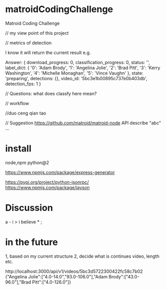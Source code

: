 # matroidCodingChallenge
Matroid Coding Challenge

// my view point of this project

// metrics of detection

I know it will return the current result e.g.

Answer:  { download_progress: 0,
  classification_progress: 0,
  status: '',
  label_dict:
   { '0': 'Adam Brody',
     '1': 'Angelina Jolie',
     '2': 'Brad Pitt',
     '3': 'Kerry Washington',
     '4': 'Michelle Monaghan',
     '5': 'Vince Vaughn' },
  state: 'preparing',
  detections: {},
  video_id: '5bc3e1b00895c737e0b403db',
  detection_fps: 1 }


// Questions:
what does classfy here mean?

// workflow


//duo ceng qian tao 

// Suggestion
https://github.com/matroid/matroid-node
API describe "abc" ...

# install

node,npm
python@2

https://www.npmjs.com/package/express-generator

https://pypi.org/project/python-jsonrpc/
https://www.npmjs.com/package/jayson

# Discussion 

a - i > i
believe * ;


# in the future
1, based on my current structure
2, decide what is continues video, length etc.


http://localhost:3000/api/v1/videos/5bc3d5722300422fc58c7b02
{"Angelina Jolie":["4.0-14.0","93.0-106.0"],"Adam Brody":["43.0-96.0"],"Brad Pitt":["4.0-126.0"]}
